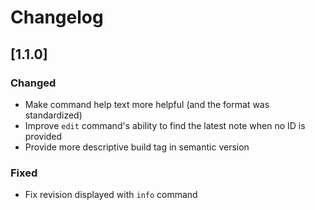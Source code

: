 # Changelog

## [1.1.0]
### Changed
- Make command help text more helpful (and the format was standardized)
- Improve `edit` command's ability to find the latest note when no ID is provided
- Provide more descriptive build tag in semantic version

### Fixed
- Fix revision displayed with `info` command

